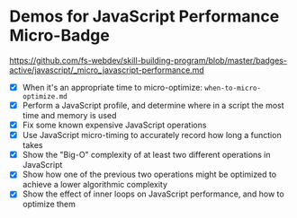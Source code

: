 # Demos for JavaScript Performance Micro-Badge
https://github.com/fs-webdev/skill-building-program/blob/master/badges-active/javascript/_micro_javascript-performance.md

- [x] When it's an appropriate time to micro-optimize: `when-to-micro-optimize.md`
- [x] Perform a JavaScript profile, and determine where in a script the most time and memory is used
- [x] Fix some known expensive JavaScript operations
- [x] Use JavaScript micro-timing to accurately record how long a function takes
- [x] Show the "Big-O" complexity of at least two different operations in JavaScript
- [x] Show how one of the previous two operations might be optimized to achieve a lower algorithmic complexity
- [x] Show the effect of inner loops on JavaScript performance, and how to optimize them
